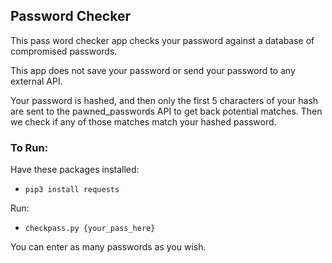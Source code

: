 ## Password Checker
This pass word checker app checks your password against a database of compromised passwords.

This app does not save your password or send your password to any external API.

Your password is hashed, and then only the first 5 characters of your hash are sent to the pawned_passwords API to get
back potential matches. Then we check if any of those matches match your hashed password.

### To Run:

Have these packages installed:
-  `pip3 install requests`

Run:
- `checkpass.py {your_pass_here}`

You can enter as many passwords as you wish.